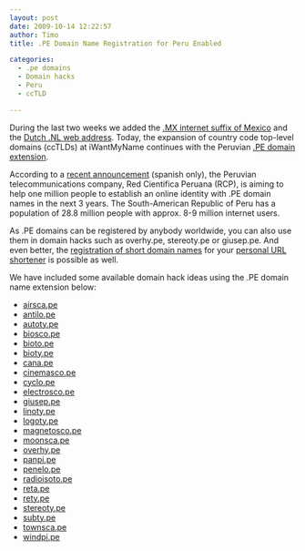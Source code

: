 ```yaml
---
layout: post
date: 2009-10-14 12:22:57
author: Timo
title: .PE Domain Name Registration for Peru Enabled

categories:
  - .pe domains
  - Domain hacks
  - Peru
  - ccTLD

---
```


During the last two weeks we added the [.MX internet suffix of Mexico](https://iwantmyname.com/domains/mx-mexican-domain-name-registration-for-mexico ".MX Domain Extension - Mexico") and the [Dutch .NL web address](https://iwantmyname.com/domains/nl-dutch-domain-name-registration-for-netherlands ".NL Domain Extension - Netherlands"). Today, the expansion of country code top-level domains (ccTLDs) at iWantMyName continues with the Peruvian [.PE domain extension](https://iwantmyname.com/domains/pe-peruvian-domain-name-registration-for-peru ".PE Internet Domain Extension").

According to a [recent announcement](http://www.pymex.pe/noticias/peru/1753-el-90-de-pymes-no-tienen-identidad-en-internet.html) (spanish only), the Peruvian telecommunications company, Red Cientifica Peruana (RCP), is aiming to help one million people to establish an online identity with .PE domain names in the next 3 years. The South-American Republic of Peru has a population of 28.8 million people with approx. 8-9 million internet users.

As .PE domains can be registered by anybody worldwide, you can also use them in domain hacks such as overhy.pe, stereoty.pe or giusep.pe. And even better, the [registration of short domain names](https://iwantmyname.com/short-domain-search "Search For Short Domain Names") for your [personal URL shortener](https://iwantmyname.com/blog/2009/08/10-tools-to-run-an-url-shortener-on-your-own-custom-domain.htm "Personal URL shortener") is possible as well.

We have included some available domain hack ideas using the .PE domain name extension below:

*   [airsca.pe](https://iwantmyname.com/search/?domain=airsca.pe)
*   [antilo.pe](https://iwantmyname.com/search/?domain=antilo.pe)
*   [autoty.pe](https://iwantmyname.com/search/?domain=autoty.pe)
*   [biosco.pe](https://iwantmyname.com/search/?domain=biosco.pe)
*   [bioto.pe](https://iwantmyname.com/search/?domain=bioto.pe)
*   [bioty.pe](https://iwantmyname.com/search/?domain=bioty.pe)
*   [cana.pe](https://iwantmyname.com/search/?domain=cana.pe)
*   [cinemasco.pe](https://iwantmyname.com/search/?domain=cinemasco.pe)
*   [cyclo.pe](https://iwantmyname.com/search/?domain=cyclo.pe)
*   [electrosco.pe](https://iwantmyname.com/search/?domain=electrocso.pe)
*   [giusep.pe](https://iwantmyname.com/search/?domain=giusep.pe)
*   [linoty.pe](https://iwantmyname.com/search/?domain=linoty.pe)
*   [logoty.pe](https://iwantmyname.com/search/?domain=logoty.pe)
*   [magnetosco.pe](https://iwantmyname.com/search/?domain=magnetosco.pe)
*   [moonsca.pe](https://iwantmyname.com/search/?domain=moonsca.pe)
*   [overhy.pe](https://iwantmyname.com/search/?domain=overhy.pe)
*   [panpi.pe](https://iwantmyname.com/search/?domain=panpi.pe)
*   [penelo.pe](https://iwantmyname.com/search/?domain=penelo.pe)
*   [radioisoto.pe](https://iwantmyname.com/search/?domain=radioisoto.pe)
*   [reta.pe](https://iwantmyname.com/search/?domain=reta.pe)
*   [rety.pe](https://iwantmyname.com/search/?domain=rety.pe)
*   [stereoty.pe](https://iwantmyname.com/search/?domain=stereoty.pe)
*   [subty.pe](https://iwantmyname.com/search/?domain=subty.pe)
*   [townsca.pe](https://iwantmyname.com/search/?domain=townsca.pe)
*   [windpi.pe](https://iwantmyname.com/search/?domain=windpi.pe)
